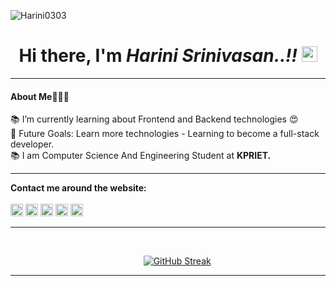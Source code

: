 <p align="left"> <img src="https://komarev.com/ghpvc/?username=Harini0303&label=Profile%20views&color=0e75b6&style=flat" alt="Harini0303"/> </p>

<h1 align="center"> Hi there, I'm <i>Harini Srinivasan..!!</i>  <img src="https://raw.githubusercontent.com/TheDudeThatCode/TheDudeThatCode/master/Assets/Hi.gif" height="25" style="max-width: 100%; display: inline-block;" data-target="animated-image.originalImage"></h1>




<hr>
<h4>About Me🙋🏻‍♀️</h4>
📚 I’m currently learning about Frontend and Backend technologies 😍<br>
🎯 Future Goals: Learn more technologies - Learning to become a full-stack developer.<br>
📚 I am Computer Science And Engineering Student at <B>KPRIET.</B>
<!-- ⚡ Fun facts: Open and friendly.<br> -->
<hr> 

**Contact me around the website:**
<br>
<br>
[<img src='https://img.shields.io/badge/GitHub-100000?style=for-the-badge&logo=github&logoColor=white' alt='github' height='20'>](https://github.com/Harini0303) 
[<img src='https://img.shields.io/badge/LinkedIn-0077B5?style=for-the-badge&logo=linkedin&logoColor=white' height='20'>](https://www.linkedin.com/in/harini-s-746a37225/) 
[<img src='https://img.shields.io/badge/Instagram-E4405F?style=for-the-badge&logo=instagram&logoColor=white' height='20'>](https://www.instagram.com/_.ha.ri.ni.__/)   [<img src='https://img.shields.io/badge/-Hackerrank-2EC866?style=for-the-badge&logo=HackerRank&logoColor=white' height='20'>](https://www.hackerrank.com/21cs055_kpriet) [<img src='https://img.shields.io/badge/Gmail-D14836?style=for-the-badge&logo=gmail&logoColor=white' height='20'>](https://www.gmail.com/harinisree333@gmail.com)  
<hr>

<br>

&nbsp;&nbsp;&nbsp;&nbsp;&nbsp;&nbsp;&nbsp;&nbsp;&nbsp;&nbsp;&nbsp;&nbsp;&nbsp;&nbsp;&nbsp;&nbsp;&nbsp;&nbsp;&nbsp;&nbsp;&nbsp;&nbsp;&nbsp;&nbsp;&nbsp;&nbsp;&nbsp;&nbsp;&nbsp;&nbsp;&nbsp;&nbsp;&nbsp;&nbsp;&nbsp;&nbsp;&nbsp;&nbsp;&nbsp;&nbsp;&nbsp;&nbsp;&nbsp;&nbsp;&nbsp;&nbsp;&nbsp;&nbsp;&nbsp;&nbsp;&nbsp;&nbsp;&nbsp;&nbsp;<a href="https://github.com/Harini0303?tab=repositories"><img src="https://streak-stats.demolab.com?user=Harini0303&theme=neon&date_format=M%20j%5B%2C%20Y%5D" alt="GitHub Streak"/></a>

<hr>


